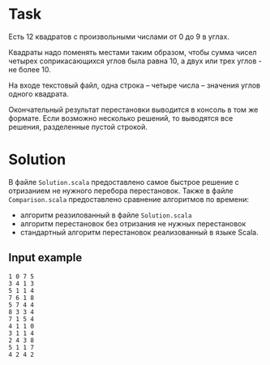 # Task

Есть 12 квадратов с произвольными числами от 0 до 9 в углах.

Квадраты надо поменять местами таким образом, чтобы сумма чисел четырех соприкасающихся углов была равна 10, а двух или трех углов - не более 10.

На входе текстовый файл, одна строка – четыре числа – значения углов одного квадрата.

Окончательный результат перестановки выводится в консоль в том же формате. Если возможно несколько решений, то выводятся все решения, разделенные пустой строкой.

# Solution

В файле `Solution.scala` предоставлено самое быстрое решение с отризанием не нужного перебора перестановок. Также в файле `Comparison.scala` предоставлено сравнение алгоритмов по времени:
- алгоритм реазилованный в файле `Solution.scala`
- алгоритм перестановок без отризания не нужных перестановок
- стандартный алгоритм перестановок реализованный в языке Scala.

## Input example

```
1 0 7 5
3 4 1 3
5 1 1 4
7 6 1 8
5 7 4 4
8 3 3 4
7 1 5 4
4 1 1 0
3 1 1 4
2 4 3 8
5 1 1 7
4 2 4 2
```
